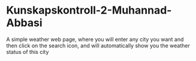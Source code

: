 # Kunskapskontroll-2-Muhannad-Abbasi

A simple weather web page, where you will enter any city you want and then click on the search icon, and will automatically show you the weather status of this city